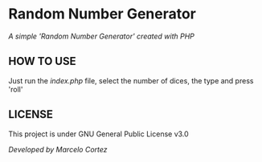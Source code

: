 # Random Number Generator
*A simple 'Random Number Generator' created with PHP*

## HOW TO USE
Just run the *index.php* file, select the number of dices, the type and press 'roll'

## LICENSE
This project is under GNU General Public License v3.0

*Developed by Marcelo Cortez*